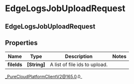# EdgeLogsJobUploadRequest

## EdgeLogsJobUploadRequest

## Properties

|Name | Type | Description | Notes|
|------------ | ------------- | ------------- | -------------|
| **fileIds** | **[String]** | A list of file ids to upload. | |



_PureCloudPlatformClientV2@165.0.0_
